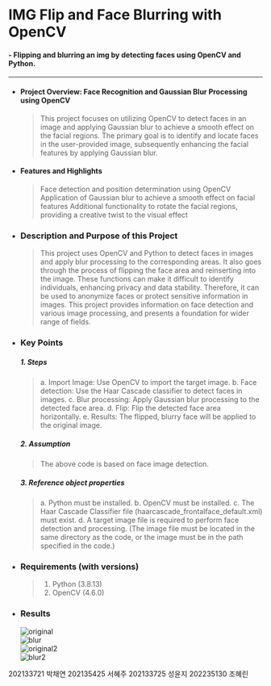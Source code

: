 # IMG Flip and Face Blurring with OpenCV
#### -  Flipping and blurring an img by detecting faces using OpenCV and Python.   

 ---

- #### **Project Overview: Face Recognition and Gaussian Blur Processing using OpenCV**
  >This project focuses on utilizing OpenCV to detect faces in an image and applying Gaussian blur to achieve a smooth effect on the facial regions. The primary goal is to identify and locate faces in the user-provided image, subsequently enhancing the facial features by applying Gaussian blur.

- #### **Features and Highlights**
  >Face detection and position determination using OpenCV
  >Application of Gaussian blur to achieve a smooth effect on facial features
  >Additional functionality to rotate the facial regions, providing a creative twist to the visual effect
  
 - ### **Description and Purpose of this Project**  
   > This project uses OpenCV and Python to detect faces in images and apply blur processing to the corresponding areas. It also goes through the process of flipping the face area and reinserting into the image. These functions can make it difficult to identify individuals, enhancing privacy and data stability. Therefore, it can be used to anonymize faces or protect sensitive information in images. This project provides information on face detection and various image processing, and presents a foundation for wider range of fields.

- ### **Key Points**    
  ##### 1. **Steps**
    > a. Import Image: Use OpenCV to import the target image. 
    > b. Face detection: Use the Haar Cascade classifier to detect faces in images. 
    > c. Blur processing: Apply Gaussian blur processing to the detected face area.
    > d. Flip: Flip the detected face area horizontally.
    > e. Results: The flipped, blurry face will be applied to the original image.
   
  ##### 2. **Assumption**
  > The above code is based on face image detection.
  ##### 3. **Reference object properties**
    > a. Python must be installed.
    > b. OpenCV must be installed.
    > c. The Haar Cascade Classifier file (haarcascade_frontalface_default.xml) must exist.
   >d. A target image file is required to perform face detection and processing.
     (The image file must be located in the same directory as the code, or the image must be in the path specified in the code.)
- ### **Requirements (with versions)**      
  > 1. Python (3.8.13)  
  > 2. OpenCV (4.6.0)  

- ### **Results**  
  ![original](./images/cha.png)  
  ![blur](./demo_img1.png)  
  ![original2](./images/go.png)  
  ![blur2](./demo_img2.png)  

202133721 박채연 202135425 서혜주 202133725 성윤지 202235130 조혜린
